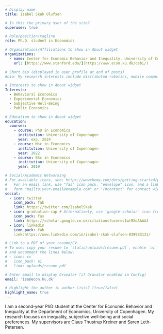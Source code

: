```yaml
---
# Display name
title: Isabel Skak Olufsen

# Is this the primary user of the site?
superuser: true

# Role/position/tagline
role: Ph.D. student in Economics

# Organizations/Affiliations to show in About widget
organizations:
  - name: Center for Economic Behavior and Inequality, University of Copenhagen
    url: [https://www.stanford.edu/](https://www.econ.ku.dk/cebi/)

# Short bio (displayed in user profile at end of posts)
#bio: My research interests include distributed robotics, mobile computing and programmable matter.

# Interests to show in About widget
Interests:
  - Behavioral Economics
  - Experimental Economics
  - Subjective Well-Being 
  - Public Economics

# Education to show in About widget
education:
  courses:
    - course: PhD in Economics
      institution: University of Copenhagen
      year: exp. 2024 
    - course: Msc in Economics
      institution: University of Copenhagen
      year: 2022
    - course: BSc in Economics
      institution: University of Copenhagen
      year: 2019

# Social/Academic Networking
# For available icons, see: https://wowchemy.com/docs/getting-started/page-builder/#icons
#   For an email link, use "fas" icon pack, "envelope" icon, and a link in the
#   form "mailto:your-email@example.com" or "/#contact" for contact widget.
social:
  - icon: twitter
    icon_pack: fab
    link: https://twitter.com/IsabelSkak
  - icon: graduation-cap # Alternatively, use `google-scholar` icon from `ai` icon pack
    icon_pack: fas
    link: https://scholar.google.co.uk/citations?user=sIwtMXoAAAAJ
  - icon: linkedin
    icon_pack: fab
    link:https://www.linkedin.com/in/isabel-skak-olufsen-039983131/

# Link to a PDF of your resume/CV.
# To use: copy your resume to `static/uploads/resume.pdf`, enable `ai` icons in `params.toml`,
# and uncomment the lines below.
# - icon: cv
#   icon_pack: ai
#   link: uploads/resume.pdf

# Enter email to display Gravatar (if Gravatar enabled in Config)
email: 'iso@econ.ku.dk'

# Highlight the author in author lists? (true/false)
highlight_name: true
---
```


I am a second-year PhD student at the Center for Economic Behavior and Inequality at the Department of Economics, University of Copenhagen.
My research  focuses on inequality, subjective well-being and social preferences. My supervisors are Claus Thustrup Kreiner and Søren Leth-Petersen.


